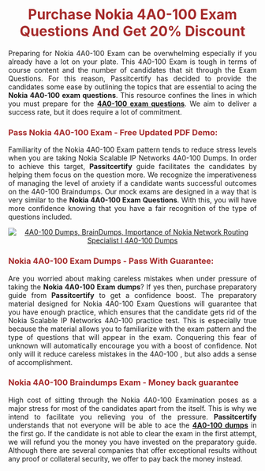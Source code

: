 <meta CHARSET="UTF-8"/>
<h1 style="color:brown;text-align:center;">Purchase Nokia 4A0-100 Exam Questions And Get 20% Discount</h1>

<p style="text-align:justify">Preparing for Nokia  4A0-100 Exam can be overwhelming especially if you already have a lot on your plate. This 4A0-100 Exam is tough in terms of course content and the number of candidates that sit through the Exam Questions. For this reason, Passitcertify has decided to provide the candidates some ease by outlining the topics that are essential to acing the <strong>Nokia 4A0-100 exam questions</strong>. This resource confines the lines in which you must prepare for the <a href="https://www.passitcertify.com/nokia/4a0-100-questions.html"><strong> 4A0-100 exam questions</strong></a>. We aim to deliver a success rate, but it does require a lot of commitment.</p>

<h3 style="color:brown;text-align:left;">Pass Nokia 4A0-100 Exam - Free Updated PDF Demo:</h3>

<p style="text-align:justify">Familiarity of the Nokia 4A0-100 Exam pattern tends to reduce stress levels when you are taking Nokia Scalable IP Networks 4A0-100 Dumps. In order to achieve this target, <strong>Passitcertify</strong> guide facilitates the candidates by helping them focus on the question more. We recognize the imperativeness of managing the level of anxiety if a candidate wants successful outcomes on the 4A0-100 Braindumps. Our mock exams are designed in a way that is very similar to the <strong>Nokia 4A0-100 Exam Questions</strong>. With this, you will have more confidence knowing that you have a fair recognition of the type of questions included.</p>

<p style="text-align: center;"><a href="https://www.passitcertify.com/nokia/4a0-100-questions.html" rel="NOFOLLOW"><img alt="4A0-100 Dumps, BrainDumps, Importance of Nokia Network Routing Specialist I 4A0-100 Dumps" src="https://bit.ly/2ToUvun" /></a></p>

<h3 style="color:brown;text-align:left;">Nokia 4A0-100 Exam Dumps - Pass With Guarantee:</h3>

<p style="text-align:justify">Are you worried about making careless mistakes when under pressure of taking the <strong>Nokia 4A0-100 Exam dumps</strong>? If yes then, purchase preparatory guide from <strong>Passitcertify</strong> to get a confidence boost. The preparatory material designed for Nokia 4A0-100 Exam Questions will guarantee that you have enough practice, which ensures that the candidate gets rid of the Nokia Scalable IP Networks 4A0-100 practice test. This is especially true because the material allows you to familiarize with the exam pattern and the type of questions that will appear in the exam. Conquering this fear of unknown will automatically encourage you with a boost of confidence. Not only will it reduce careless mistakes in the 4A0-100 , but also adds a sense of accomplishment.</p>

<h3 style="color:brown;text-align:left;">Nokia 4A0-100 Braindumps Exam - Money back guarantee</h3>

<p style="text-align:justify">High cost of sitting through the Nokia 4A0-100 Examination poses as a major stress for most of the candidates apart from the  itself. This is why we intend to facilitate you relieving you of the pressure. <strong>Passitcertify</strong> understands that not everyone will be able to ace the <strong><a href="https://www.passitcertify.com/nokia/4a0-100-questions.html">4A0-100 dumps</a></strong> in the first go. If the candidate is not able to clear the exam in the first attempt, we will refund you the money you have invested on the preparatory guide. Although there are several companies that offer exceptional results without any proof or collateral security, we offer to pay back the money instead.</p>
